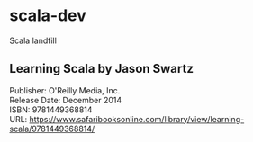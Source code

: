 # scala-dev
Scala landfill

## Learning Scala by Jason Swartz  
Publisher: O'Reilly Media, Inc.  
Release Date: December 2014  
ISBN: 9781449368814  
URL: https://www.safaribooksonline.com/library/view/learning-scala/9781449368814/  
